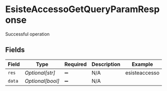 # EsisteAccessoGetQueryParamResponse

Successful operation


## Fields

| Field              | Type               | Required           | Description        | Example            |
| ------------------ | ------------------ | ------------------ | ------------------ | ------------------ |
| `res`              | *Optional[str]*    | :heavy_minus_sign: | N/A                | esisteaccesso      |
| `data`             | *Optional[bool]*   | :heavy_minus_sign: | N/A                |                    |